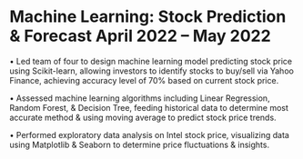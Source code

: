 # Machine Learning: Stock Prediction & Forecast	April 2022 – May 2022
•	Led team of four to design machine learning model predicting stock price using Scikit-learn, allowing investors to identify stocks to buy/sell via Yahoo Finance, achieving accuracy level of 70% based on current stock price.

•	Assessed machine learning algorithms including Linear Regression, Random Forest, & Decision Tree, feeding historical data to determine most accurate method & using moving average to predict stock price trends.

•	Performed exploratory data analysis on Intel stock price, visualizing data using Matplotlib & Seaborn to determine price fluctuations & insights.

